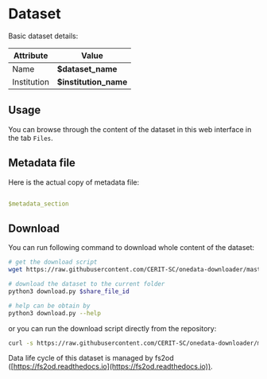 # Dataset
Basic dataset details:

| Attribute   | Value                |
| ---         | ---                  |
| Name        | **$dataset_name**    |
| Institution | **$institution_name** |

## Usage
You can browse through the content of the dataset in this web interface in the tab `Files`.


## Metadata file

Here is the actual copy of metadata file:

```yaml

$metadata_section

```

## Download
You can run following command to download whole content of the dataset:
```sh
# get the download script
wget https://raw.githubusercontent.com/CERIT-SC/onedata-downloader/master/download.py

# download the dataset to the current folder
python3 download.py $share_file_id

# help can be obtain by
python3 download.py --help
```
or you can run the download script directly from the repository:
```sh
curl -s https://raw.githubusercontent.com/CERIT-SC/onedata-downloader/master/download.py | python3 - $share_file_id
```

Data life cycle of this dataset is managed by fs2od ([https://fs2od.readthedocs.io](https://fs2od.readthedocs.io)).
